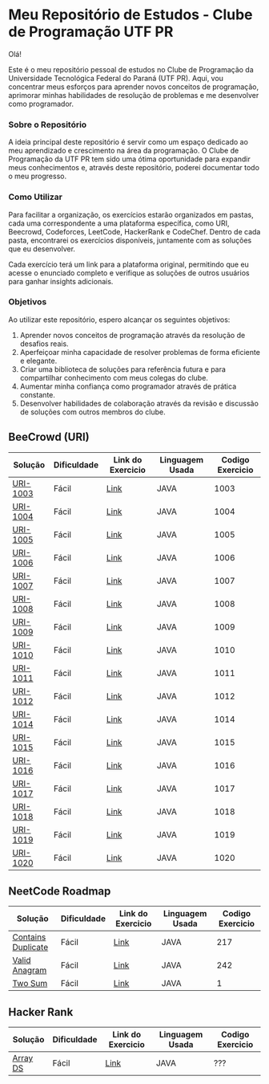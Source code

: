 # Meu Repositório de Estudos - Clube de Programação UTF PR
Olá!

Este é o meu repositório pessoal de estudos no Clube de Programação da Universidade Tecnológica Federal do Paraná (UTF PR). Aqui, vou concentrar meus esforços para aprender novos conceitos de programação, aprimorar minhas habilidades de resolução de problemas e me desenvolver como programador.

### Sobre o Repositório
A ideia principal deste repositório é servir como um espaço dedicado ao meu aprendizado e crescimento na área da programação. O Clube de Programação da UTF PR tem sido uma ótima oportunidade para expandir meus conhecimentos e, através deste repositório, poderei documentar todo o meu progresso.

### Como Utilizar
Para facilitar a organização, os exercícios estarão organizados em pastas, cada uma correspondente a uma plataforma específica, como URI, Beecrowd, Codeforces, LeetCode, HackerRank e CodeChef. Dentro de cada pasta, encontrarei os exercícios disponíveis, juntamente com as soluções que eu desenvolver.

Cada exercício terá um link para a plataforma original, permitindo que eu acesse o enunciado completo e verifique as soluções de outros usuários para ganhar insights adicionais.

### Objetivos
Ao utilizar este repositório, espero alcançar os seguintes objetivos:

1. Aprender novos conceitos de programação através da resolução de desafios reais.
2. Aperfeiçoar minha capacidade de resolver problemas de forma eficiente e elegante.
3. Criar uma biblioteca de soluções para referência futura e para compartilhar conhecimento com meus colegas do clube.
4. Aumentar minha confiança como programador através de prática constante.
5. Desenvolver habilidades de colaboração através da revisão e discussão de soluções com outros membros do clube.

## BeeCrowd (URI)

| Solução                                                                                                       | Dificuldade | Link  do Exercicio                                                    | Linguagem Usada | Codigo Exercicio
|---------------------------------------------------------------------------------------------------------------|------------|-----------------------------------------------------------------------|----------------|---------|
| [URI-1003](https://github.com/andreparelho/Competitive-Programing/tree/main/src/beecrowdUri/ex1003/Main.java) | Fácil      | [Link](https://www.urionlinejudge.com.br/judge/en/problems/view/1003) | JAVA           | 1003
| [URI-1004](https://github.com/andreparelho/Competitive-Programing/tree/main/src/beecrowdUri/ex1004/Main.java) | Fácil      | [Link](https://www.urionlinejudge.com.br/judge/en/problems/view/1004) | JAVA           | 1004
| [URI-1005](https://github.com/andreparelho/Competitive-Programing/blob/main/src/beecrowdUri/ex1005/Main.java) | Fácil    | [Link](https://www.urionlinejudge.com.br/judge/en/problems/view/1005) | JAVA           | 1005
| [URI-1006](https://github.com/andreparelho/Competitive-Programing/blob/main/src/beecrowdUri/ex1006/Main.java) | Fácil    | [Link](https://www.urionlinejudge.com.br/judge/en/problems/view/1006) | JAVA           | 1006
| [URI-1007](https://github.com/andreparelho/Competitive-Programing/blob/main/src/beecrowdUri/ex1007/Main.java) | Fácil    | [Link](https://www.urionlinejudge.com.br/judge/en/problems/view/1007) | JAVA           | 1007
| [URI-1008](https://github.com/andreparelho/Competitive-Programing/blob/main/src/beecrowdUri/ex1008/Main.java) | Fácil    | [Link](https://www.urionlinejudge.com.br/judge/en/problems/view/1008) | JAVA           | 1008
| [URI-1009](https://github.com/andreparelho/Competitive-Programing/blob/main/src/beecrowdUri/ex1009/Main.java) | Fácil    | [Link](https://www.urionlinejudge.com.br/judge/en/problems/view/1009) | JAVA           | 1009
| [URI-1010](https://github.com/andreparelho/Competitive-Programing/blob/main/src/beecrowdUri/ex1010/Main.java) | Fácil    | [Link](https://www.urionlinejudge.com.br/judge/en/problems/view/1010) | JAVA           | 1010
| [URI-1011](https://github.com/andreparelho/Competitive-Programing/blob/main/src/beecrowdUri/ex1011/Main.java) | Fácil    | [Link](https://www.urionlinejudge.com.br/judge/en/problems/view/1011) | JAVA           | 1011
| [URI-1012](https://github.com/andreparelho/Competitive-Programing/blob/main/src/beecrowdUri/ex1012/Main.java) | Fácil    | [Link](https://www.urionlinejudge.com.br/judge/en/problems/view/1012) | JAVA           | 1012
| [URI-1014](https://github.com/andreparelho/Competitive-Programing/blob/main/src/beecrowdUri/ex1014/Main.java) | Fácil    | [Link](https://www.urionlinejudge.com.br/judge/en/problems/view/1014) | JAVA           | 1014
| [URI-1015](https://github.com/andreparelho/Competitive-Programing/blob/main/src/beecrowdUri/ex1015/Main.java) | Fácil    | [Link](https://www.urionlinejudge.com.br/judge/en/problems/view/1015) | JAVA           | 1015
| [URI-1016](https://github.com/andreparelho/Competitive-Programing/blob/main/src/beecrowdUri/ex1016/Main.java) | Fácil    | [Link](https://www.urionlinejudge.com.br/judge/en/problems/view/1016) | JAVA           | 1016
| [URI-1017](https://github.com/andreparelho/Competitive-Programing/blob/main/src/beecrowdUri/ex1017/Main.java) | Fácil    | [Link](https://www.urionlinejudge.com.br/judge/en/problems/view/1017) | JAVA           | 1017
| [URI-1018](https://github.com/andreparelho/Competitive-Programing/blob/main/src/beecrowdUri/ex1018/Main.java) | Fácil    | [Link](https://www.urionlinejudge.com.br/judge/en/problems/view/1018) | JAVA           | 1018
| [URI-1019](https://github.com/andreparelho/Competitive-Programing/blob/main/src/beecrowdUri/ex1019/Main.java) | Fácil    | [Link](https://www.urionlinejudge.com.br/judge/en/problems/view/1019) | JAVA           | 1019
| [URI-1020](https://github.com/andreparelho/Competitive-Programing/blob/main/src/beecrowdUri/ex1020/Main.java) | Fácil    | [Link](https://www.urionlinejudge.com.br/judge/en/problems/view/1020) | JAVA           | 1020

## NeetCode Roadmap

| Solução                                                                                                                                                  | Dificuldade | Link  do Exercicio                                        | Linguagem Usada | Codigo Exercicio
|----------------------------------------------------------------------------------------------------------------------------------------------------------|------------|-----------------------------------------------------------|----------------|---------|
| [Contains Duplicate](https://github.com/andreparelho/Competitive-Programing/tree/main/src/neetcodeRoadmap/arraysHashing/containsDuplicate/Solution.java) | Fácil      | [Link](https://leetcode.com/problems/contains-duplicate/) | JAVA           | 217
| [Valid Anagram](https://github.com/andreparelho/Competitive-Programing/tree/main/src/neetcodeRoadmap/arraysHashing/validAnagram/Solution.java)           | Fácil      | [Link](https://leetcode.com/problems/valid-anagram/) | JAVA           | 242
| [Two Sum](https://github.com/andreparelho/Competitive-Programing/tree/main/src/neetcodeRoadmap/arraysHashing/twoSum/Solution.java)                       | Fácil      | [Link](https://leetcode.com/problems/two-sum/) | JAVA           | 1

## Hacker Rank

| Solução                                                                                                           | Dificuldade | Link  do Exercicio                                        | Linguagem Usada | Codigo Exercicio
|-------------------------------------------------------------------------------------------------------------------|------------|-----------------------------------------------------------|----------------|---------|
| [Array DS](https://github.com/andreparelho/Competitive-Programing/tree/main/src/hackerRank/arrayDs/Solution.java) | Fácil      | [Link](https://www.hackerrank.com/challenges/arrays-ds/problem?isFullScreen=true) | JAVA           | ???
